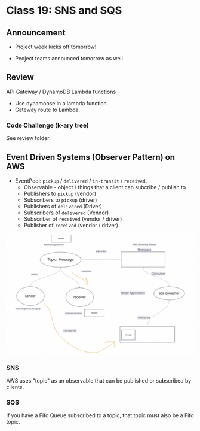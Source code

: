 # Class 19: SNS and SQS

## Announcement

- Project week kicks off tomorrow!
* Peoject teams announced tomorrow as well.

## Review

API Gateway / DynamoDB Lambda functions

- Use dynamoose in a lambda function.
- Gateway route to Lambda.

### Code Challenge (k-ary tree)

See review folder.

## Event Driven Systems (Observer Pattern) on AWS

- EventPool: `pickup` / `delivered` / `in-transit` / `received`.
  - Observable - object / things that a client can subcribe / publish to.
  - Publishers to `pickup` (vendor)
  - Subscribers to `pickup` (driver)
  - Publishers of `delivered` (Driver)
  - Subscribers of `delivered` (Vendor)
  - Subscriber of `received` (vendor / driver)
  - Publisher of `received` (vendor / driver)

![Event driven messenger application](./assets/sns-messenger.png)

### SNS

AWS uses "topic" as an observable that can be published or subscribed by clients.

### SQS

If you have a Fifo Queue subscribed to a topic, that topic must also be a Fifo topic.
